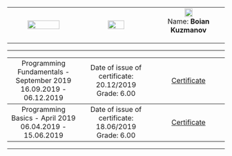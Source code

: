 <!-- Head Start -->
<table border="0" width="100%" cellspacing="1" cellpadding="3" align="center">
<tbody>
<tr>
<td align="center" width="33%"><img src="https://upload.wikimedia.org/wikipedia/commons/5/55/Software-University-Logo-blue-horizontal.png" width="70%" height="70%" alt="" /></td>
<td align="center" width="33%"><img style="text-align: ce;" src="http://ielkanyuk.ru/img/skills/csharp.png" width="50%" height="50%" alt="" /></td>
<td align="center" width="33%"><img src="https://avatars3.githubusercontent.com/u/50366388?s=400&u=44f7f6ca7bf91f4130717ac7ad66737255f452ac&v=4" width="35%" height="35%" alt="" />
   <br> Name: <strong> Boian Kuzmanov </strong></p></td>
</tr>
</tbody>
</table>
<!-- Head End -->

<hr />
<table border="0" width="100%" cellspacing="1" cellpadding="3" align="center">
<!-- Programming Fundamentals-->
<tbody>
<tr>
<td align="center" width="33%">Programming Fundamentals - September 2019 <br> 16.09.2019 - 06.12.2019</td>
<td align="center" width="33%"> Date of issue of certificate: 20.12/2019 <br>Grade: 6.00</td>
<td align="center" width="33%"><p><a title="Programming Fundamentals" href="https://softuni.bg/certificates/details/74482/f8f20d0d" target="_blank">Certificate</a></p></td>   
</tr>
</tbody>
<!--Programming Basics-->
<tbody>
<tr>
<td align="center" width="33%">Programming Basics - April 2019 <br> 06.04.2019 - 15.06.2019</td>
<td align="center" width="33%">Date of issue of certificate: 18.06/2019 <br>Grade: 6.00</td>
<td align="center" width="33%"><p><a title="Programming Basics" href="https://softuni.bg/certificates/details/67400/4da4e302" target="_blank">Certificate</a></p></td>
        </tr>
        </tbody>
</table>
<hr />
